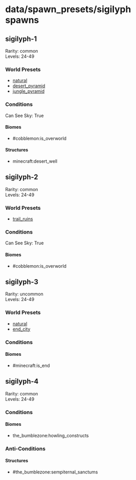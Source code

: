 # data/spawn_presets/sigilyph spawns  
  
## sigilyph-1  
Rarity: common  
Levels: 24-49  
  
### World Presets  
* [natural](/data/spawn_data/natural.md)  
* [desert_pyramid](/data/spawn_data/desert_pyramid.md)  
* [jungle_pyramid](/data/spawn_data/jungle_pyramid.md)  
  
### Conditions  
Can See Sky: True  
  
#### Biomes  
  * #cobblemon:is_overworld
  
  
#### Structures  
  * minecraft:desert_well
  
  
## sigilyph-2  
Rarity: common  
Levels: 24-49  
  
### World Presets  
* [trail_ruins](/data/spawn_data/trail_ruins.md)  
  
### Conditions  
Can See Sky: True  
  
#### Biomes  
  * #cobblemon:is_overworld
  
  
## sigilyph-3  
Rarity: uncommon  
Levels: 24-49  
  
### World Presets  
* [natural](/data/spawn_data/natural.md)  
* [end_city](/data/spawn_data/end_city.md)  
  
### Conditions  
  
#### Biomes  
  * #minecraft:is_end
  
  
## sigilyph-4  
Rarity: common  
Levels: 24-49  
  
### Conditions  
  
#### Biomes  
  * the_bumblezone:howling_constructs
  
  
### Anti-Conditions  
  
#### Structures  
  * #the_bumblezone:sempiternal_sanctums
  

